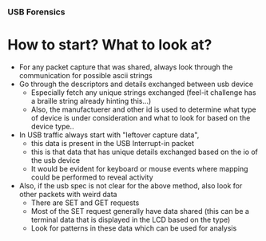 ### USB Forensics

# How to start? What to look at?
* For any packet capture that was shared, always look through the communication for possible ascii strings
* Go through the descriptors and details exchanged between usb device
  - Especially fetch any unique strings exchanged (feel-it challenge has a braille string already hinting this...)
  - Also, the manufactuerer and other id is used to determine what type of device is under consideration and what to look for based on the device type..
* In USB traffic always start with "leftover capture data", 
  * this data is present in the USB Interrupt-in packet
  * this is that data that has unique details exchanged based on the io of the usb device
  * It would be evident for keyboard or mouse events where mapping could be performed to reveal activity
* Also, if the usb spec is not clear for the above method, also look for other packets with weird data
  - There are SET and GET requests
  - Most of the SET request generally have data shared (this can be a terminal data that is displayed in the LCD based on the type)
  - Look for patterns in these data which can be used for analysis

